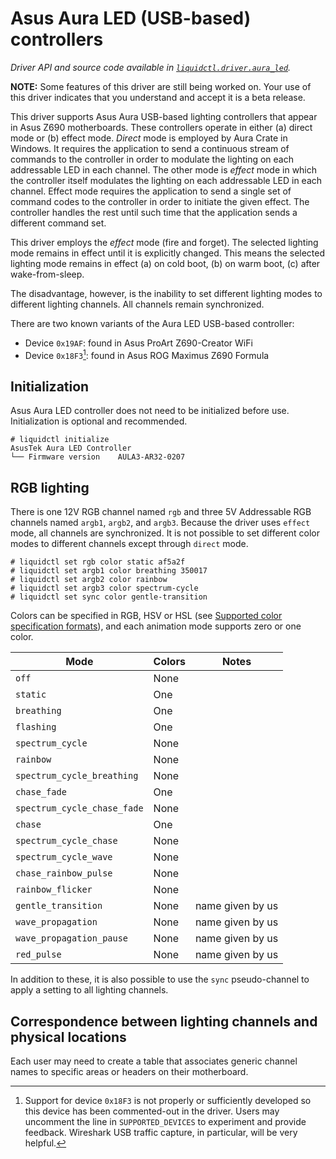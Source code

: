 # Asus Aura LED (USB-based) controllers
_Driver API and source code available in [`liquidctl.driver.aura_led`](../liquidctl/driver/aura_led.py)._

__NOTE:__
Some features of this driver are still being worked on. Your use of this driver indicates that you understand and accept it is a beta release.


This driver supports Asus Aura USB-based lighting controllers that appear in Asus Z690 motherboards. These controllers operate in either (a) direct mode or (b) effect mode. _Direct_ mode is employed by Aura Crate in Windows. It requires the application to send a continuous stream of commands to the controller in order to modulate the lighting on each addressable LED in each channel. The other mode is _effect_ mode in which the controller itself modulates the lighting on each addressable LED in each channel. Effect mode requires the application to send a single set of command codes to the controller in order to initiate the given effect. The controller handles the rest until such time that the application sends a different command set.

This driver employs the _effect_ mode (fire and forget). The selected lighting mode remains in effect until it is explicitly changed. This means the selected lighting mode remains in effect (a) on cold boot, (b) on warm boot, (c) after wake-from-sleep.

The disadvantage, however, is the inability to set different lighting modes to different lighting channels. All channels remain synchronized.

There are two known variants of the Aura LED USB-based controller:

- Device `0x19AF`: found in Asus ProArt Z690-Creator WiFi
- Device `0x18F3`[^1]: found in Asus ROG Maximus Z690 Formula

[^1]: Support for device `0x18F3` is not properly or sufficiently developed so this device has been commented-out in the driver. Users may uncomment the line in `SUPPORTED_DEVICES` to experiment and provide feedback. Wireshark USB traffic  capture, in particular, will be very helpful.


## Initialization

Asus Aura LED controller does not need to be initialized before use. Initialization is optional and recommended.

```
# liquidctl initialize
AsusTek Aura LED Controller
└── Firmware version    AULA3-AR32-0207
```

## RGB lighting

There is one 12V RGB channel named `rgb` and three 5V Addressable RGB channels named `argb1`, `argb2`, and `argb3`. Because the driver uses `effect` mode, all channels are synchronized. It is not possible to set different color modes to different channels except through `direct` mode.

```
# liquidctl set rgb color static af5a2f
# liquidctl set argb1 color breathing 350017
# liquidctl set argb2 color rainbow
# liquidctl set argb3 color spectrum-cycle
# liquidctl set sync color gentle-transition
```

Colors can be specified in RGB, HSV or HSL (see [Supported color specification formats](../README.md#supported-color-specification-formats)), and each animation mode supports zero or one color. 


| Mode | Colors | Notes |
| --- | --- | --- |
| `off` | None |
| `static` | One |
| `breathing` | One |
| `flashing` | One |
| `spectrum_cycle` | None |
| `rainbow` | None | 
| `spectrum_cycle_breathing` | None |
| `chase_fade` | One |
| `spectrum_cycle_chase_fade` | None |
| `chase` | One |
| `spectrum_cycle_chase` | None |
| `spectrum_cycle_wave` | None |
| `chase_rainbow_pulse` | None |
| `rainbow_flicker` | None |
| `gentle_transition` | None | name given by us |
| `wave_propagation` | None | name given by us |
| `wave_propagation_pause` | None | name given by us |
| `red_pulse` | None | name given by us |

In addition to these, it is also possible to use the `sync` pseudo-channel to apply a setting to all lighting channels.


## Correspondence between lighting channels and physical locations

Each user may need to create a table that associates generic channel names to specific areas or headers on their motherboard. 
